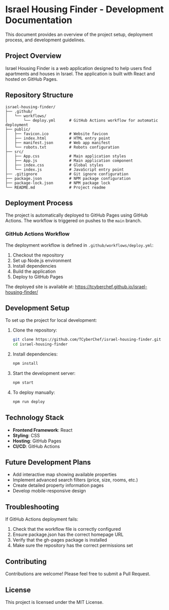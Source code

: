 # Israel Housing Finder - Development Documentation

This document provides an overview of the project setup, deployment process, and development guidelines.

## Project Overview

Israel Housing Finder is a web application designed to help users find apartments and houses in Israel. The application is built with React and hosted on GitHub Pages.

## Repository Structure

```
israel-housing-finder/
├── .github/
│   └── workflows/
│       └── deploy.yml      # GitHub Actions workflow for automatic deployment
├── public/
│   ├── favicon.ico         # Website favicon
│   ├── index.html          # HTML entry point
│   ├── manifest.json       # Web app manifest
│   └── robots.txt          # Robots configuration
├── src/
│   ├── App.css             # Main application styles
│   ├── App.js              # Main application component
│   ├── index.css           # Global styles
│   └── index.js            # JavaScript entry point
├── .gitignore              # Git ignore configuration
├── package.json            # NPM package configuration
├── package-lock.json       # NPM package lock
└── README.md               # Project readme
```

## Deployment Process

The project is automatically deployed to GitHub Pages using GitHub Actions. The workflow is triggered on pushes to the `main` branch.

### GitHub Actions Workflow

The deployment workflow is defined in `.github/workflows/deploy.yml`:

1. Checkout the repository
2. Set up Node.js environment
3. Install dependencies
4. Build the application
5. Deploy to GitHub Pages

The deployed site is available at: https://tcyberchef.github.io/israel-housing-finder/

## Development Setup

To set up the project for local development:

1. Clone the repository:
   ```bash
   git clone https://github.com/TCyberChef/israel-housing-finder.git
   cd israel-housing-finder
   ```

2. Install dependencies:
   ```bash
   npm install
   ```

3. Start the development server:
   ```bash
   npm start
   ```

4. To deploy manually:
   ```bash
   npm run deploy
   ```

## Technology Stack

- **Frontend Framework**: React
- **Styling**: CSS
- **Hosting**: GitHub Pages
- **CI/CD**: GitHub Actions

## Future Development Plans

- Add interactive map showing available properties
- Implement advanced search filters (price, size, rooms, etc.)
- Create detailed property information pages
- Develop mobile-responsive design

## Troubleshooting

If GitHub Actions deployment fails:
1. Check that the workflow file is correctly configured
2. Ensure package.json has the correct homepage URL
3. Verify that the gh-pages package is installed
4. Make sure the repository has the correct permissions set

## Contributing

Contributions are welcome! Please feel free to submit a Pull Request.

## License

This project is licensed under the MIT License.